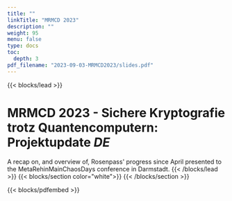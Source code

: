 ```yaml
---
title: ""
linkTitle: "MRMCD 2023"
description: ""
weight: 95
menu: false
type: docs
toc:
  depth: 3
pdf_filename: "2023-09-03-MRMCD2023/slides.pdf"
---
```

{{< blocks/lead >}}
# MRMCD 2023 - Sichere Kryptografie trotz Quantencomputern: Projektupdate  <i class="fa-regular fa-language h6 text-light"> DE </i> 

A recap on, and overview of, Rosenpass' progress since April presented to the MetaRehinMainChaosDays conference in Darmstadt.
{{< /blocks/lead >}}
{{< blocks/section color="white">}}
{{< /blocks/section >}}

{{< blocks/pdfembed >}}
